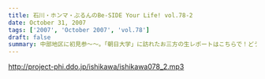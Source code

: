 ```yaml
---
title: 石川・ホンマ・ぶるんのBe-SIDE Your Life! vol.78-2
date: October 31, 2007
tags: ['2007', 'October 2007', 'vol.78']
draft: false
summary: 中部地区に初見参〜〜。「朝日大学」に訪れたお三方の生レポートはこちらで！どうやら「名古屋旨い物紀行」であったのはいわずもがな・・・いったい本番はどーだったのでしょー。NAMAE
---
```


http://project-phi.ddo.jp/ishikawa/ishikawa078_2.mp3